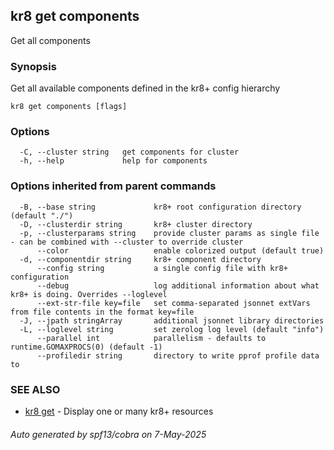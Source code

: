 ## kr8 get components

Get all components

### Synopsis

Get all available components defined in the kr8+ config hierarchy

```
kr8 get components [flags]
```

### Options

```
  -C, --cluster string   get components for cluster
  -h, --help             help for components
```

### Options inherited from parent commands

```
  -B, --base string             kr8+ root configuration directory (default "./")
  -D, --clusterdir string       kr8+ cluster directory
  -p, --clusterparams string    provide cluster params as single file - can be combined with --cluster to override cluster
      --color                   enable colorized output (default true)
  -d, --componentdir string     kr8+ component directory
      --config string           a single config file with kr8+ configuration
      --debug                   log additional information about what kr8+ is doing. Overrides --loglevel
      --ext-str-file key=file   set comma-separated jsonnet extVars from file contents in the format key=file
  -J, --jpath stringArray       additional jsonnet library directories
  -L, --loglevel string         set zerolog log level (default "info")
      --parallel int            parallelism - defaults to runtime.GOMAXPROCS(0) (default -1)
      --profiledir string       directory to write pprof profile data to
```

### SEE ALSO

* [kr8 get](kr8_get.md)	 - Display one or many kr8+ resources

###### Auto generated by spf13/cobra on 7-May-2025
